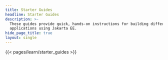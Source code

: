 ```yaml
---
title: Starter Guides
headline: Starter Guides
description: >-
  These guides provide quick, hands-on instructions for building different
  applications using Jakarta EE.
hide_page_title: true
layout: single
---
```


{{< pages/learn/starter_guides >}}

